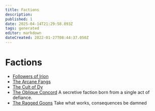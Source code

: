 ```yaml
---
title: Factions
description:
published: 1
date: 2025-04-14T21:29:58.893Z
tags: generated
editor: markdown
dateCreated: 2022-01-27T08:44:37.050Z
---
```


# Factions
- [Followers of Irion](/structure/social/factions/followers-of-irion.md)
- [The Arcane Fangs](/structure/social/factions/arcane-fangs.md)
- [The Cult of Dy](/structure/social/factions/cult-of-dy.md)
- [The Oblique Concord](/structure/social/factions/the-oblique-concord.md)
  A secretive faction born from a single act of defiance.
- [The Ragged Goons](/structure/social/factions/ragged-goons.md)
  Take what works, consequences be damned
